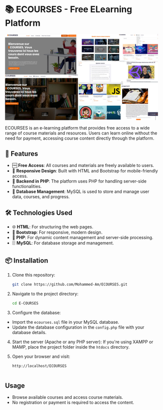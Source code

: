 # 📚 ECOURSES - Free ELearning Platform

![ECOURSES Screenshot](ECOURSE.jpg)


ECOURSES is an e-learning platform that provides free access to a wide range of course materials and resources. Users can learn online without the need for payment, accessing course content directly through the platform.

## 🚀 Features

- 🆓 **Free Access**: All courses and materials are freely available to users.
- 📱 **Responsive Design**: Built with HTML and Bootstrap for mobile-friendly access.
- 🔧 **Backend in PHP**: The platform uses PHP for handling server-side functionalities.
- 💾 **Database Management**: MySQL is used to store and manage user data, courses, and progress.

## 🛠️ Technologies Used

- 🌐 **HTML**: For structuring the web pages.
- 🎨 **Bootstrap**: For responsive, modern design.
- 🐘 **PHP**: For dynamic content management and server-side processing.
- 🗄️ **MySQL**: For database storage and management.

## 📦 Installation

1. Clone this repository:
   ```bash
   git clone https://github.com/Mohammed-Am/ECOURSES.git
2. Navigate to the project directory:
   ```bash
   cd E-COURSES
3. Configure the database:
- Import the `ecourses.sql` file in your MySQL database.
- Update the database configuration in the `config.php` file with your database details.
  
4. Start the server (Apache or any PHP server):
If you're using XAMPP or MAMP, place the project folder inside the `htdocs` directory.

5. Open your browser and visit:
    ```Arduino
    http://localhost/ECOURSES


## Usage
- Browse available courses and access course materials.
- No registration or payment is required to access the content.


